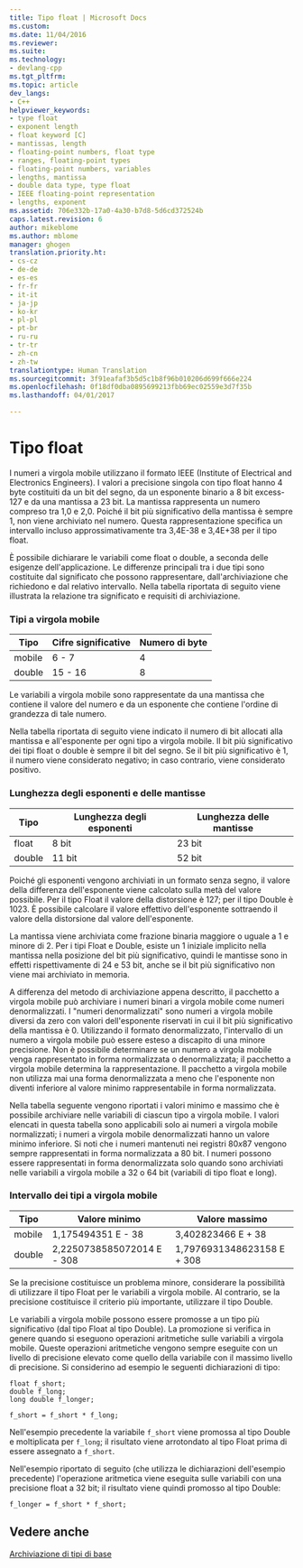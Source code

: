 ```yaml
---
title: Tipo float | Microsoft Docs
ms.custom: 
ms.date: 11/04/2016
ms.reviewer: 
ms.suite: 
ms.technology:
- devlang-cpp
ms.tgt_pltfrm: 
ms.topic: article
dev_langs:
- C++
helpviewer_keywords:
- type float
- exponent length
- float keyword [C]
- mantissas, length
- floating-point numbers, float type
- ranges, floating-point types
- floating-point numbers, variables
- lengths, mantissa
- double data type, type float
- IEEE floating-point representation
- lengths, exponent
ms.assetid: 706e332b-17a0-4a30-b7d8-5d6cd372524b
caps.latest.revision: 6
author: mikeblome
ms.author: mblome
manager: ghogen
translation.priority.ht:
- cs-cz
- de-de
- es-es
- fr-fr
- it-it
- ja-jp
- ko-kr
- pl-pl
- pt-br
- ru-ru
- tr-tr
- zh-cn
- zh-tw
translationtype: Human Translation
ms.sourcegitcommit: 3f91eafaf3b5d5c1b8f96b010206d699f666e224
ms.openlocfilehash: 0f18df0dba0895699213fbb69ec02559e3d7f35b
ms.lasthandoff: 04/01/2017

---
```

# <a name="type-float"></a>Tipo float
I numeri a virgola mobile utilizzano il formato IEEE (Institute of Electrical and Electronics Engineers). I valori a precisione singola con tipo float hanno 4 byte costituiti da un bit del segno, da un esponente binario a 8 bit excess-127 e da una mantissa a 23 bit. La mantissa rappresenta un numero compreso tra 1,0 e 2,0. Poiché il bit più significativo della mantissa è sempre 1, non viene archiviato nel numero. Questa rappresentazione specifica un intervallo incluso approssimativamente tra 3,4E-38 e 3,4E+38 per il tipo float.  
  
 È possibile dichiarare le variabili come float o double, a seconda delle esigenze dell'applicazione. Le differenze principali tra i due tipi sono costituite dal significato che possono rappresentare, dall'archiviazione che richiedono e dal relativo intervallo. Nella tabella riportata di seguito viene illustrata la relazione tra significato e requisiti di archiviazione.  
  
### <a name="floating-point-types"></a>Tipi a virgola mobile  
  
|Tipo|Cifre significative|Numero di byte|  
|----------|------------------------|---------------------|  
|mobile|6 - 7|4|  
|double|15 - 16|8|  
  
 Le variabili a virgola mobile sono rappresentate da una mantissa che contiene il valore del numero e da un esponente che contiene l'ordine di grandezza di tale numero.  
  
 Nella tabella riportata di seguito viene indicato il numero di bit allocati alla mantissa e all'esponente per ogni tipo a virgola mobile. Il bit più significativo dei tipi float o double è sempre il bit del segno. Se il bit più significativo è 1, il numero viene considerato negativo; in caso contrario, viene considerato positivo.  
  
### <a name="lengths-of-exponents-and-mantissas"></a>Lunghezza degli esponenti e delle mantisse  
  
|Tipo|Lunghezza degli esponenti|Lunghezza delle mantisse|  
|----------|---------------------|---------------------|  
|float|8 bit|23 bit|  
|double|11 bit|52 bit|  
  
 Poiché gli esponenti vengono archiviati in un formato senza segno, il valore della differenza dell'esponente viene calcolato sulla metà del valore possibile. Per il tipo Float il valore della distorsione è 127; per il tipo Double è 1023. È possibile calcolare il valore effettivo dell'esponente sottraendo il valore della distorsione dal valore dell'esponente.  
  
 La mantissa viene archiviata come frazione binaria maggiore o uguale a 1 e minore di 2. Per i tipi Float e Double, esiste un 1 iniziale implicito nella mantissa nella posizione del bit più significativo, quindi le mantisse sono in effetti rispettivamente di 24 e 53 bit, anche se il bit più significativo non viene mai archiviato in memoria.  
  
 A differenza del metodo di archiviazione appena descritto, il pacchetto a virgola mobile può archiviare i numeri binari a virgola mobile come numeri denormalizzati. I "numeri denormalizzati" sono numeri a virgola mobile diversi da zero con valori dell'esponente riservati in cui il bit più significativo della mantissa è 0. Utilizzando il formato denormalizzato, l'intervallo di un numero a virgola mobile può essere esteso a discapito di una minore precisione. Non è possibile determinare se un numero a virgola mobile venga rappresentato in forma normalizzata o denormalizzata; il pacchetto a virgola mobile determina la rappresentazione. Il pacchetto a virgola mobile non utilizza mai una forma denormalizzata a meno che l'esponente non diventi inferiore al valore minimo rappresentabile in forma normalizzata.  
  
 Nella tabella seguente vengono riportati i valori minimo e massimo che è possibile archiviare nelle variabili di ciascun tipo a virgola mobile. I valori elencati in questa tabella sono applicabili solo ai numeri a virgola mobile normalizzati; i numeri a virgola mobile denormalizzati hanno un valore minimo inferiore. Si noti che i numeri mantenuti nei registri 80*x*87 vengono sempre rappresentati in forma normalizzata a 80 bit. I numeri possono essere rappresentati in forma denormalizzata solo quando sono archiviati nelle variabili a virgola mobile a 32 o 64 bit (variabili di tipo float e long).  
  
### <a name="range-of-floating-point-types"></a>Intervallo dei tipi a virgola mobile  
  
|Tipo|Valore minimo|Valore massimo|  
|----------|-------------------|-------------------|  
|mobile|1,175494351 E - 38|3,402823466 E + 38|  
|double|2,2250738585072014 E - 308|1,7976931348623158 E + 308|  
  
 Se la precisione costituisce un problema minore, considerare la possibilità di utilizzare il tipo Float per le variabili a virgola mobile. Al contrario, se la precisione costituisce il criterio più importante, utilizzare il tipo Double.  
  
 Le variabili a virgola mobile possono essere promosse a un tipo più significativo (dal tipo Float al tipo Double). La promozione si verifica in genere quando si eseguono operazioni aritmetiche sulle variabili a virgola mobile. Queste operazioni aritmetiche vengono sempre eseguite con un livello di precisione elevato come quello della variabile con il massimo livello di precisione. Si considerino ad esempio le seguenti dichiarazioni di tipo:  
  
```  
float f_short;  
double f_long;  
long double f_longer;  
  
f_short = f_short * f_long;  
```  
  
 Nell'esempio precedente la variabile `f_short` viene promossa al tipo Double e moltiplicata per `f_long`; il risultato viene arrotondato al tipo Float prima di essere assegnato a `f_short`.  
  
 Nell'esempio riportato di seguito (che utilizza le dichiarazioni dell'esempio precedente) l'operazione aritmetica viene eseguita sulle variabili con una precisione float a 32 bit; il risultato viene quindi promosso al tipo Double:  
  
```  
f_longer = f_short * f_short;  
```  
  
## <a name="see-also"></a>Vedere anche  
 [Archiviazione di tipi di base](../c-language/storage-of-basic-types.md)
